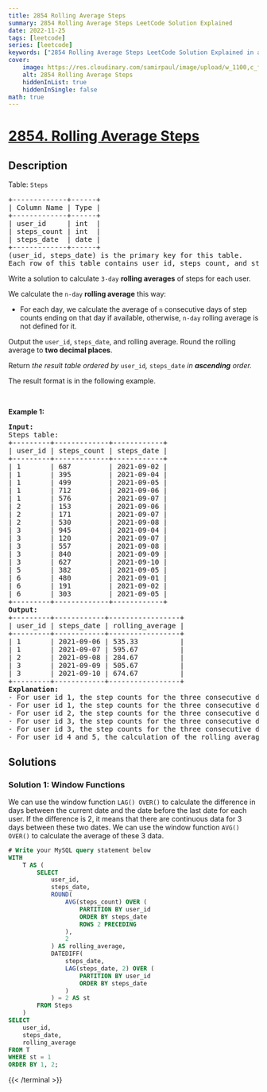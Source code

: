 ```yaml
---
title: 2854 Rolling Average Steps
summary: 2854 Rolling Average Steps LeetCode Solution Explained
date: 2022-11-25
tags: [leetcode]
series: [leetcode]
keywords: ["2854 Rolling Average Steps LeetCode Solution Explained in all languages", "2854 Rolling Average Steps", "LeetCode", "leetcode solution in Python3 C++ Java Go PHP Ruby Swift TypeScript Rust C# JavaScript C", "GeeksforGeeks", "InterviewBit", "Coding Ninjas", "HackerRank", "HackerEarth", "CodeChef", "TopCoder", "AlgoExpert", "freeCodeCamp", "Codeforces", "GitHub", "AtCoder", "Samir Paul"]
cover:
    image: https://res.cloudinary.com/samirpaul/image/upload/w_1100,c_fit,co_rgb:FFFFFF,l_text:Arial_75_bold:2854 Rolling Average Steps - Solution Explained/problem-solving.webp
    alt: 2854 Rolling Average Steps
    hiddenInList: true
    hiddenInSingle: false
math: true
---
```



# [2854. Rolling Average Steps](https://leetcode.com/problems/rolling-average-steps)


## Description

<p>Table: <code><font face="monospace">Steps</font></code></p>

<pre>
+-------------+------+ 
| Column Name | Type | 
+-------------+------+ 
| user_id     | int  | 
| steps_count | int  |
| steps_date  | date |
+-------------+------+
(user_id, steps_date) is the primary key for this table.
Each row of this table contains user_id, steps_count, and steps_date.
</pre>

<p>Write a solution to calculate <code>3-day</code> <strong>rolling averages</strong> of steps for each user.</p>

<p>We calculate the <code>n-day</code> <strong>rolling average</strong> this way:</p>

<ul>
	<li>For each day, we calculate the average of <code>n</code> consecutive days of step counts ending on that day if available, otherwise, <code>n-day</code> rolling average is not defined for it.</li>
</ul>

<p>Output the <code>user_id</code>, <code>steps_date</code>, and rolling average. Round the rolling average to <strong>two decimal places</strong>.</p>

<p>Return<em> the result table ordered by </em><code>user_id</code><em>, </em><code>steps_date</code><em> in <strong>ascending</strong> order.</em></p>

<p>The result format is in the following example.</p>

<p>&nbsp;</p>
<p><strong class="example">Example 1:</strong></p>

<pre>
<strong>Input:</strong> 
Steps table:
+---------+-------------+------------+
| user_id | steps_count | steps_date |
+---------+-------------+------------+
| 1       | 687         | 2021-09-02 |
| 1       | 395         | 2021-09-04 |
| 1       | 499         | 2021-09-05 |
| 1       | 712         | 2021-09-06 |
| 1       | 576         | 2021-09-07 |
| 2       | 153         | 2021-09-06 |
| 2       | 171         | 2021-09-07 |
| 2       | 530         | 2021-09-08 |
| 3       | 945         | 2021-09-04 |
| 3       | 120         | 2021-09-07 |
| 3       | 557         | 2021-09-08 |
| 3       | 840         | 2021-09-09 |
| 3       | 627         | 2021-09-10 |
| 5       | 382         | 2021-09-05 |
| 6       | 480         | 2021-09-01 |
| 6       | 191         | 2021-09-02 |
| 6       | 303         | 2021-09-05 |
+---------+-------------+------------+
<strong>Output:</strong> 
+---------+------------+-----------------+
| user_id | steps_date | rolling_average | 
+---------+------------+-----------------+
| 1       | 2021-09-06 | 535.33          | 
| 1       | 2021-09-07 | 595.67          | 
| 2       | 2021-09-08 | 284.67          |
| 3       | 2021-09-09 | 505.67          |
| 3       | 2021-09-10 | 674.67          |    
+---------+------------+-----------------+
<strong>Explanation:</strong> 
- For user id 1, the step counts for the three consecutive days up to 2021-09-06 are available. Consequently, the rolling average for this particular date is computed as (395 + 499 + 712) / 3 = 535.33.
- For user id 1, the step counts for the three consecutive days up to 2021-09-07 are available. Consequently, the rolling average for this particular date is computed as (499 + 712 + 576) / 3 = 595.67.
- For user id 2, the step counts for the three consecutive days up to 2021-09-08 are available. Consequently, the rolling average for this particular date is computed as (153 + 171 + 530) / 3 = 284.67.
- For user id 3, the step counts for the three consecutive days up to 2021-09-09 are available. Consequently, the rolling average for this particular date is computed as (120 + 557 + 840) / 3 = 505.67.
- For user id 3, the step counts for the three consecutive days up to 2021-09-10 are available. Consequently, the rolling average for this particular date is computed as (557 + 840 + 627) / 3 = 674.67.
- For user id 4 and 5, the calculation of the rolling average is not viable as there is insufficient data for the consecutive three days. Output table ordered by user_id and steps_date in ascending order.</pre>

## Solutions

### Solution 1: Window Functions

We can use the window function `LAG() OVER()` to calculate the difference in days between the current date and the date before the last date for each user. If the difference is $2$, it means that there are continuous data for $3$ days between these two dates. We can use the window function `AVG() OVER()` to calculate the average of these $3$ data.

<!-- tabs:start -->

```sql
# Write your MySQL query statement below
WITH
    T AS (
        SELECT
            user_id,
            steps_date,
            ROUND(
                AVG(steps_count) OVER (
                    PARTITION BY user_id
                    ORDER BY steps_date
                    ROWS 2 PRECEDING
                ),
                2
            ) AS rolling_average,
            DATEDIFF(
                steps_date,
                LAG(steps_date, 2) OVER (
                    PARTITION BY user_id
                    ORDER BY steps_date
                )
            ) = 2 AS st
        FROM Steps
    )
SELECT
    user_id,
    steps_date,
    rolling_average
FROM T
WHERE st = 1
ORDER BY 1, 2;
```
{{< /terminal >}}

<!-- tabs:end -->

<!-- end -->
